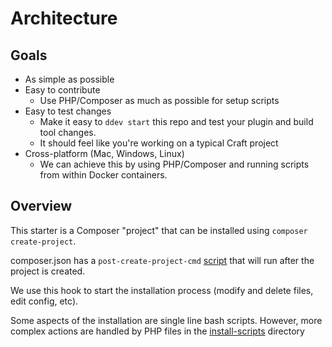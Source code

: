 # Architecture

## Goals

- As simple as possible
- Easy to contribute
  - Use PHP/Composer as much as possible for setup scripts
- Easy to test changes
  - Make it easy to `ddev start` this repo and test your plugin and build tool changes.
  - It should feel like you're working on a typical Craft project
- Cross-platform (Mac, Windows, Linux)
  - We can achieve this by using PHP/Composer and running scripts from within Docker containers.

## Overview

This starter is a Composer "project" that can be installed using `composer create-project`.

composer.json has a `post-create-project-cmd` [script](https://getcomposer.org/doc/articles/scripts.md) that will run after the project is created.

We use this hook to start the installation process (modify and delete files, edit config, etc).

Some aspects of the installation are single line bash scripts. However, more complex actions are handled by PHP files in the [install-scripts](/install-scripts) directory
